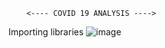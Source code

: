         <---- COVID 19 ANALYSIS ---->
Importing libraries 
![image](https://github.com/user-attachments/assets/5bf01405-c255-4da4-a1e4-d5a49d46f442)
